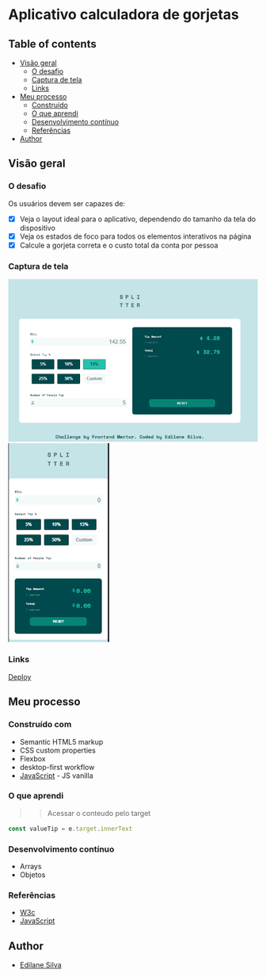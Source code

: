 # Aplicativo calculadora de gorjetas
<h4 align="center"></h4>

## Table of contents

- [Visão geral](#visão-geral)
  - [O desafio](#o-desafio)
  - [Captura de tela](#captura-de-tela)
  - [Links](#links)
- [Meu processo](#meu-processo)
  - [Construído](#construído-com)
  - [O que aprendi](#o-que-aprendi)
  - [Desenvolvimento contínuo](#desenvolvimento-contínuo)
  - [Referências](#referências)
- [Author](#author)

## Visão geral

### O desafio

Os usuários devem ser capazes de:

- [x]  Veja o layout ideal para o aplicativo, dependendo do tamanho da tela do dispositivo
- [x]  Veja os estados de foco para todos os elementos interativos na página
- [x]  Calcule a gorjeta correta e o custo total da conta por pessoa

### Captura de tela

![](./assets/images/my-solution/screenshot.PNG)
![](./assets/images/my-solution/mobile.PNG)

### Links

[Deploy](https://tip-calculator-app-main-three-theta.vercel.app)

## Meu processo

### Construído com

-   Semantic HTML5 markup
-   CSS custom properties
-   Flexbox
-   desktop-first workflow
-   [JavaScript](https://developer.mozilla.org/pt-BR/docs/Web/JavaScript) - JS vanilla

### O que aprendi <br>
>> Acessar o conteudo pelo target

```js
const valueTip = e.target.innerText
```

### Desenvolvimento contínuo

- Arrays
- Objetos

### Referências

- [W3c](https://www.w3schools.com/)
- [JavaScript](https://developer.mozilla.org/pt-BR/docs/Web/JavaScript)

## Author

- [Edilane Silva](https://www.linkedin.com/in/edilane-silva/)




